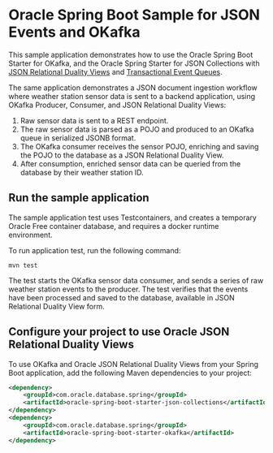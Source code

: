# Oracle Spring Boot Sample for JSON Events and OKafka

This sample application demonstrates how to use the Oracle Spring Boot Starter for OKafka, and the Oracle Spring Starter for JSON Collections with [JSON Relational Duality Views](https://docs.oracle.com/en/database/oracle/oracle-database/23/jsnvu/overview-json-relational-duality-views.html) and [Transactional Event Queues](https://www.oracle.com/database/advanced-queuing/). 

The same application demonstrates a JSON document ingestion workflow where weather station sensor data is sent to a backend application, using OKafka Producer, Consumer, and JSON Relational Duality Views:

1. Raw sensor data is sent to a REST endpoint.
2. The raw sensor data is parsed as a POJO and produced to an OKafka queue in serialized JSONB format.
3. The OKafka consumer receives the sensor POJO, enriching and saving the POJO to the database as a JSON Relational Duality View.
4. After consumption, enriched sensor data can be queried from the database by their weather station ID.

## Run the sample application

The sample application test uses Testcontainers, and creates a temporary Oracle Free container database, and requires a docker runtime environment.

To run application test, run the following command:

```shell
mvn test
```

The test starts the OKafka sensor data consumer, and sends a series of raw weather station events to the producer. The test verifies that the events have been processed and saved to the database, available in JSON Relational Duality View form.

## Configure your project to use Oracle JSON Relational Duality Views

To use OKafka and Oracle JSON Relational Duality Views from your Spring Boot application, add the following Maven dependencies to your project:

```xml
<dependency>
    <groupId>com.oracle.database.spring</groupId>
    <artifactId>oracle-spring-boot-starter-json-collections</artifactId>
</dependency>
<dependency>
    <groupId>com.oracle.database.spring</groupId>
    <artifactId>oracle-spring-boot-starter-okafka</artifactId>
</dependency>
```
